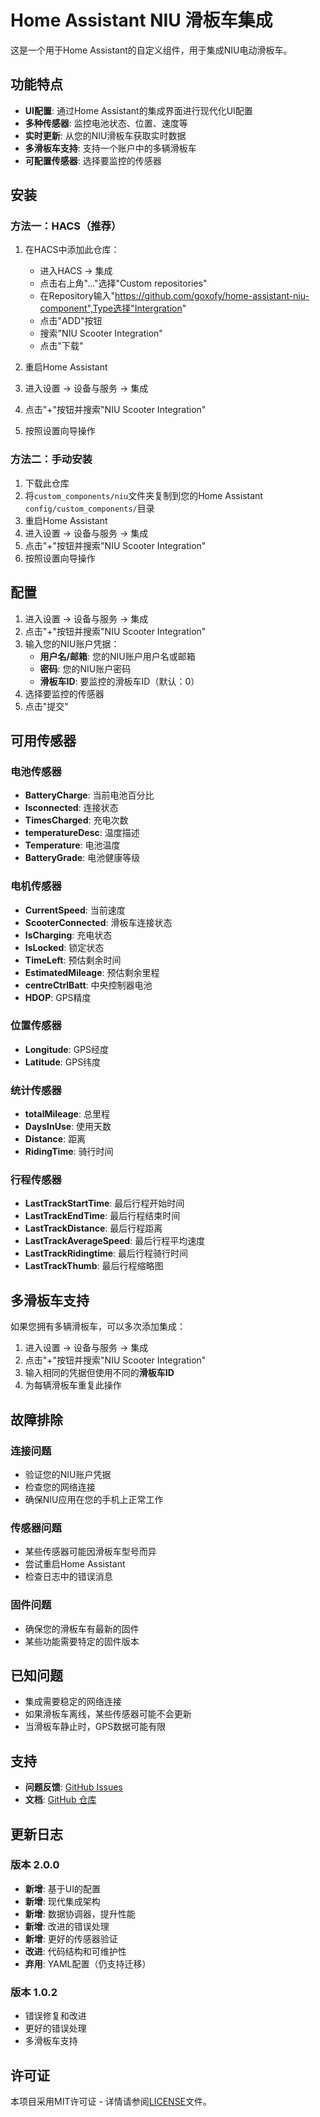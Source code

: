 # Home Assistant NIU 滑板车集成

这是一个用于Home Assistant的自定义组件，用于集成NIU电动滑板车。

## 功能特点

- **UI配置**: 通过Home Assistant的集成界面进行现代化UI配置
- **多种传感器**: 监控电池状态、位置、速度等
- **实时更新**: 从您的NIU滑板车获取实时数据
- **多滑板车支持**: 支持一个账户中的多辆滑板车
- **可配置传感器**: 选择要监控的传感器

## 安装

### 方法一：HACS（推荐）

1. 在HACS中添加此仓库：
   - 进入HACS → 集成
   - 点击右上角"..."选择"Custom repositories"
   - 在Repository输入"https://github.com/goxofy/home-assistant-niu-component",Type选择"Intergration"
   - 点击"ADD"按钮
   - 搜索"NIU Scooter Integration"
   - 点击"下载"

2. 重启Home Assistant

3. 进入设置 → 设备与服务 → 集成
4. 点击"+"按钮并搜索"NIU Scooter Integration"
5. 按照设置向导操作

### 方法二：手动安装

1. 下载此仓库
2. 将`custom_components/niu`文件夹复制到您的Home Assistant `config/custom_components/`目录
3. 重启Home Assistant
4. 进入设置 → 设备与服务 → 集成
5. 点击"+"按钮并搜索"NIU Scooter Integration"
6. 按照设置向导操作

## 配置

1. 进入设置 → 设备与服务 → 集成
2. 点击"+"按钮并搜索"NIU Scooter Integration"
3. 输入您的NIU账户凭据：
   - **用户名/邮箱**: 您的NIU账户用户名或邮箱
   - **密码**: 您的NIU账户密码
   - **滑板车ID**: 要监控的滑板车ID（默认：0）
4. 选择要监控的传感器
5. 点击"提交"

## 可用传感器

### 电池传感器
- **BatteryCharge**: 当前电池百分比
- **Isconnected**: 连接状态
- **TimesCharged**: 充电次数
- **temperatureDesc**: 温度描述
- **Temperature**: 电池温度
- **BatteryGrade**: 电池健康等级

### 电机传感器
- **CurrentSpeed**: 当前速度
- **ScooterConnected**: 滑板车连接状态
- **IsCharging**: 充电状态
- **IsLocked**: 锁定状态
- **TimeLeft**: 预估剩余时间
- **EstimatedMileage**: 预估剩余里程
- **centreCtrlBatt**: 中央控制器电池
- **HDOP**: GPS精度

### 位置传感器
- **Longitude**: GPS经度
- **Latitude**: GPS纬度

### 统计传感器
- **totalMileage**: 总里程
- **DaysInUse**: 使用天数
- **Distance**: 距离
- **RidingTime**: 骑行时间

### 行程传感器
- **LastTrackStartTime**: 最后行程开始时间
- **LastTrackEndTime**: 最后行程结束时间
- **LastTrackDistance**: 最后行程距离
- **LastTrackAverageSpeed**: 最后行程平均速度
- **LastTrackRidingtime**: 最后行程骑行时间
- **LastTrackThumb**: 最后行程缩略图

## 多滑板车支持

如果您拥有多辆滑板车，可以多次添加集成：
1. 进入设置 → 设备与服务 → 集成
2. 点击"+"按钮并搜索"NIU Scooter Integration"
3. 输入相同的凭据但使用不同的**滑板车ID**
4. 为每辆滑板车重复此操作

## 故障排除

### 连接问题
- 验证您的NIU账户凭据
- 检查您的网络连接
- 确保NIU应用在您的手机上正常工作

### 传感器问题
- 某些传感器可能因滑板车型号而异
- 尝试重启Home Assistant
- 检查日志中的错误消息

### 固件问题
- 确保您的滑板车有最新的固件
- 某些功能需要特定的固件版本

## 已知问题

- 集成需要稳定的网络连接
- 如果滑板车离线，某些传感器可能不会更新
- 当滑板车静止时，GPS数据可能有限

## 支持

- **问题反馈**: [GitHub Issues](https://github.com/goxofy/home-assistant-niu-component/issues)
- **文档**: [GitHub 仓库](https://github.com/goxofy/home-assistant-niu-component)

## 更新日志

### 版本 2.0.0
- **新增**: 基于UI的配置
- **新增**: 现代集成架构
- **新增**: 数据协调器，提升性能
- **新增**: 改进的错误处理
- **新增**: 更好的传感器验证
- **改进**: 代码结构和可维护性
- **弃用**: YAML配置（仍支持迁移）

### 版本 1.0.2
- 错误修复和改进
- 更好的错误处理
- 多滑板车支持

## 许可证

本项目采用MIT许可证 - 详情请参阅[LICENSE](LICENSE)文件。

